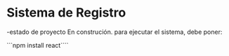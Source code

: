 <h1>Sistema de Registro</h1>
-estado de proyecto  En construción.
para ejecutar el sistema, debe poner:

```npm install react````
